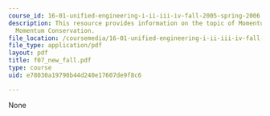 ```yaml
---
course_id: 16-01-unified-engineering-i-ii-iii-iv-fall-2005-spring-2006
description: This resource provides information on the topic of Momentum Flow and
  Momentum Conservation.
file_location: /coursemedia/16-01-unified-engineering-i-ii-iii-iv-fall-2005-spring-2006/e78030a19790b44d240e17607de9f8c6_f07_new_fall.pdf
file_type: application/pdf
layout: pdf
title: f07_new_fall.pdf
type: course
uid: e78030a19790b44d240e17607de9f8c6

---
```

None